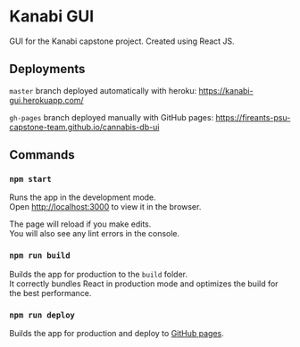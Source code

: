 # Kanabi GUI

GUI for the Kanabi capstone project. Created using React JS.

## Deployments

`master` branch deployed automatically with heroku: https://kanabi-gui.herokuapp.com/

`gh-pages` branch deployed manually with GitHub pages: https://fireants-psu-capstone-team.github.io/cannabis-db-ui

## Commands

### `npm start`

Runs the app in the development mode.<br />
Open [http://localhost:3000](http://localhost:3000) to view it in the browser.

The page will reload if you make edits.<br />
You will also see any lint errors in the console.

### `npm run build`

Builds the app for production to the `build` folder.<br />
It correctly bundles React in production mode and optimizes the build for the best performance.

### `npm run deploy`

Builds the app for production and deploy to [GitHub pages](https://fireants-psu-capstone-team.github.io/cannabis-db-ui).
